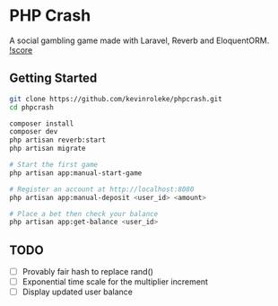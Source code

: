 # PHP Crash

A social gambling game made with Laravel, Reverb and EloquentORM.
[!score](demo.png)

## Getting Started
```bash
git clone https://github.com/kevinroleke/phpcrash.git
cd phpcrash

composer install
composer dev
php artisan reverb:start
php artisan migrate

# Start the first game
php artisan app:manual-start-game

# Register an account at http://localhost:8080
php artisan app:manual-deposit <user_id> <amount>

# Place a bet then check your balance
php artisan app:get-balance <user_id>
```

## TODO
- [ ] Provably fair hash to replace rand()
- [ ] Exponential time scale for the multiplier increment
- [ ] Display updated user balance
